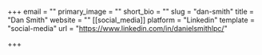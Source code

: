 +++
email = ""
primary_image = ""
short_bio = ""
slug = "dan-smith"
title = "Dan Smith"
website = ""
[[social_media]]
platform = "Linkedin"
template = "social-media"
url = "https://www.linkedin.com/in/danielsmithlpc/"

+++
